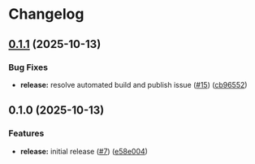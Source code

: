 # Changelog

## [0.1.1](https://github.com/jimeh/vscode-executable-on-save/compare/v0.1.0...v0.1.1) (2025-10-13)


### Bug Fixes

* **release:** resolve automated build and publish issue ([#15](https://github.com/jimeh/vscode-executable-on-save/issues/15)) ([cb96552](https://github.com/jimeh/vscode-executable-on-save/commit/cb96552d825841d1d677d710745b2b6f5776a572))

## 0.1.0 (2025-10-13)


### Features

* **release:** initial release ([#7](https://github.com/jimeh/vscode-executable-on-save/issues/7)) ([e58e004](https://github.com/jimeh/vscode-executable-on-save/commit/e58e00452e95964bfcb11b05f0e128cf00e4db9d))
